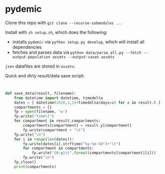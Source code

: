 # pydemic

Clone this repo with `git clone --recurse-submodules ...`

Install with `sh setup.sh`, which does the following:
* installs `pydemic` via `python setup.py develop`, which will install all dependencies
* fetches and parses data via `python data/parse_all.py --fetch --output-population assets --output-cases assets`

`json` datafiles are stored in `assets`.


Quick and dirty result/data save script:
```python


def save_data(result, filename):
    from datetime import datetime, timedelta
    dates = [ datetime(2020,1,1)+timedelta(days=x) for x in result.t ]
    compartments = {}
    fp = open(filename, 'w')
    fp.write("time\t")
    for compartment in result.compartments:
        compartments[compartment] = result.y[compartment] 
        fp.write(compartment + "\t")
    fp.write("\n")
    for i in range(len(dates)):
        fp.write(dates[i].strftime("%y-%m-%d")+"\t")
        for compartment in compartments:
            fp.write("{0:g}\t".format(compartments[compartment][i]))
        fp.write("\n")
    fp.close()
    print(compartments)
```
